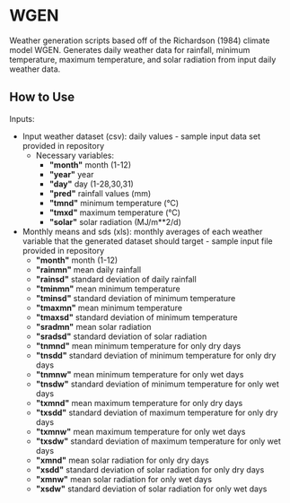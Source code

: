 # WGEN
Weather generation scripts based off of the Richardson (1984) climate model WGEN. Generates daily weather data for rainfall, minimum temperature, maximum temperature, and solar radiation from input daily weather data.
 
## How to Use
Inputs: 
- Input weather dataset (csv): daily values - sample input data set provided in repository 
   - Necessary variables: 
     - **"month"** month (1-12) 
     - **"year"** year 
     - **"day"** day (1-28,30,31) 
     - **"pred"** rainfall values (mm)
     - **"tmnd"** minimum temperature (°C)
     - **"tmxd"** maximum temperature (°C)
     - **"solar"** solar radiation (MJ/m**2/d)
 - Monthly means and sds (xls): monthly averages of each weather variable that the generated dataset should target - sample input file provided in repository
   - **"month"** month (1-12)
   - **"rainmn"** mean daily rainfall 
   - **"rainsd"** standard deviation of daily rainfall 
   - **"tminmn"** mean minimum temperature 
   - **"tminsd"** standard deviation of minimum temperature 
   - **"tmaxmn"** mean minimum temperature 
   - **"tmaxsd"** standard deviation of minimum temperature
   - **"sradmn"** mean solar radiation 
   - **"sradsd"** standard deviation of solar radiation 
   - **"tnmnd"**	mean minimum temperature for only dry days
   - **"tnsdd"** standard deviation of minimum temperature for only dry days
   - **"tnmnw"**	mean minimum temperature for only wet days
   - **"tnsdw"** standard deviation of minimum temperature for only wet days
   - **"txmnd"** mean maximum temperature for only dry days 
   - **"txsdd"** standard deviation of maximum temperature for only dry days
   - **"txmnw"**	mean maximum temperature for only wet days 
   - **"txsdw"** standard deviation of maximum temperature for only wet days
   - **"xmnd"**	mean solar radiation for only dry days
   - **"xsdd"** standard deviation of solar radiation for only dry days
   - **"xmnw"** mean solar radiation for only wet days
   - **"xsdw"** standard deviation of solar radiation for only wet days

  
   
